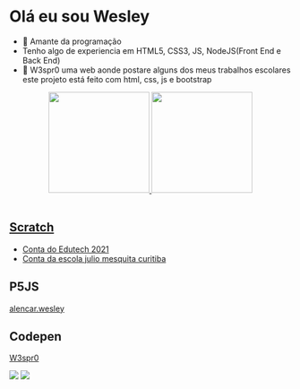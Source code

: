 # Olá eu sou Wesley

- 👋 Amante da programação
- Tenho algo de experiencia em HTML5, CSS3, JS, NodeJS(Front End e Back End)
- 👀 W3spr0 uma web aonde postare alguns dos meus trabalhos escolares este projeto está feito com html, css, js e bootstrap


<!---
W3spr0/W3spr0 is a ✨ special ✨ repository because its `README.md` (this file) appears on your GitHub profile.
You can click the Preview link to take a look at your changes.
--->

<div align="center">
  <a href="https://github.com/W3spr0">
  <img height="180em" src="https://github-readme-stats.vercel.app/api?username=W3spr0&show_icons=true&theme=dark&include_all_commits=true&count_private=true"/>
  <img height="180em" src="https://github-readme-stats.vercel.app/api/top-langs/?username=W3spr0&layout=compact&langs_count=7&theme=dark"/>
</div>
  <br>
  <div>
    
## Scratch
- <a href="https://scratch.mit.edu/users/WesleyAluraEdutech/">Conta do Edutech 2021</a> <br>
- <a href="https://scratch.mit.edu/users/WesleyJulio/"> Conta da escola julio mesquita curitiba</a>
    
## P5JS
[alencar.wesley](https://editor.p5js.org/alencar.wesley/sketches)
## Codepen
[W3spr0](https://codepen.io/w3spr0)

 <a href="https://discord.gg/wagxzStdcR" target="_blank"><img src="https://img.shields.io/badge/Discord-7289DA?style=for-the-badge&logo=discord&logoColor=white" target="_blank"></a> 
  <a href = "mailto:alencar.wesley@escola.pr.gov.br"><img src="https://img.shields.io/badge/-Gmail-%23333?style=for-the-badge&logo=gmail&logoColor=white" target="_blank"></a> 
</div>
